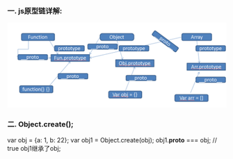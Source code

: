 ### 一. js原型链详解:

![](/assets/opo.png)

### 二. Object.create();
var obj =  {a: 1, b: 22};
var obj1 = Object.create(obj);
obj1.__proto__ === obj; // true
obj1继承了obj;
 